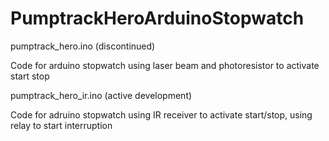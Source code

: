# PumptrackHeroArduinoStopwatch

pumptrack_hero.ino (discontinued) 

Code for arduino stopwatch using laser beam and photoresistor to activate start stop 

pumptrack_hero_ir.ino (active development)

Code for adruino stopwatch using IR receiver to activate start/stop, using relay to start interruption 
